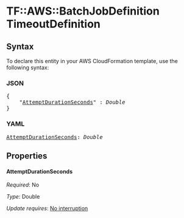 # TF::AWS::BatchJobDefinition TimeoutDefinition

## Syntax

To declare this entity in your AWS CloudFormation template, use the following syntax:

### JSON

<pre>
{
    "<a href="#attemptdurationseconds" title="AttemptDurationSeconds">AttemptDurationSeconds</a>" : <i>Double</i>
}
</pre>

### YAML

<pre>
<a href="#attemptdurationseconds" title="AttemptDurationSeconds">AttemptDurationSeconds</a>: <i>Double</i>
</pre>

## Properties

#### AttemptDurationSeconds

_Required_: No

_Type_: Double

_Update requires_: [No interruption](https://docs.aws.amazon.com/AWSCloudFormation/latest/UserGuide/using-cfn-updating-stacks-update-behaviors.html#update-no-interrupt)

